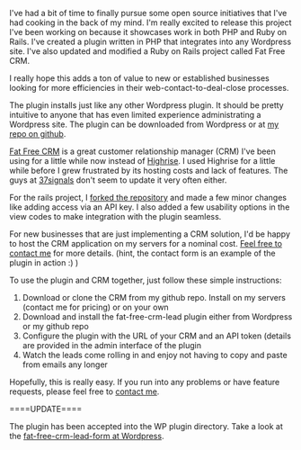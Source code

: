 I've had a bit of time to finally pursue some open source initiatives that I've had cooking in the back of my mind. I'm really excited to release this project I've been working on because it showcases work in both PHP and Ruby on Rails. I've created a plugin written in PHP that integrates into any Wordpress site. I've also updated and modified a Ruby on Rails project called Fat Free CRM.

I really hope this adds a ton of value to new or established businesses looking for more efficiencies in their web-contact-to-deal-close processes.

The plugin installs just like any other Wordpress plugin. It should be pretty intuitive to anyone that has even limited experience administrating a Wordpress site. The plugin can be downloaded from Wordpress or at <a href="http://github.com/brycem/WordPress-Lead-Form-Plugin-For-Fat-Free-CRM/tree/master" target="_blank">my repo on github</a>.

<a href="http://www.fatfreecrm.com/" target="_blank">Fat Free CRM</a> is a great customer relationship manager (CRM) I've been using for a little while now instead of <a href="http://www.highrisehq.com" target="_blank">Highrise</a>. I used Highrise for a little while before I grew frustrated by its hosting costs and lack of features. The guys at <a href="http://www.37signals.com" target="_blank">37signals</a> don't seem to update it very often either.

For the rails project, I <a href="http://github.com/michaeldv/fat_free_crm/tree" target="_blank">forked the repository</a> and made a few minor changes like adding access via an API key. I also added a few usability options in the view codes to make integration with the plugin seamless.

For new businesses that are just implementing a CRM solution, I'd be happy to host the CRM application on my servers for a nominal cost. <a href="http://www.brycemcdonnell.com/contact/">Feel free to contact me</a> for more details. (hint, the contact form is an example of the plugin in action :) )

To use the plugin and CRM together, just follow these simple instructions:
        
1.  Download or clone the CRM from my github repo. Install on my servers (contact me for pricing) or on your own
2.  Download and install the fat-free-crm-lead plugin either from Wordpress or my github repo
3.  Configure the plugin with the URL of your CRM and an API token (details are provided in the admin interface of the plugin
4.  Watch the leads come rolling in and enjoy not having to copy and paste from emails any longer

Hopefully, this is really easy. If you run into any problems or have feature requests, please feel free to <a href="http://www.brycemcdonnell.com/contacts/">contact me</a>.

====UPDATE====

The plugin has been accepted into the WP plugin directory. Take a look at the <a href="http://wordpress.org/extend/plugins/fat-free-crm-lead-form/" target="_blank">fat-free-crm-lead-form at Wordpress</a>.

